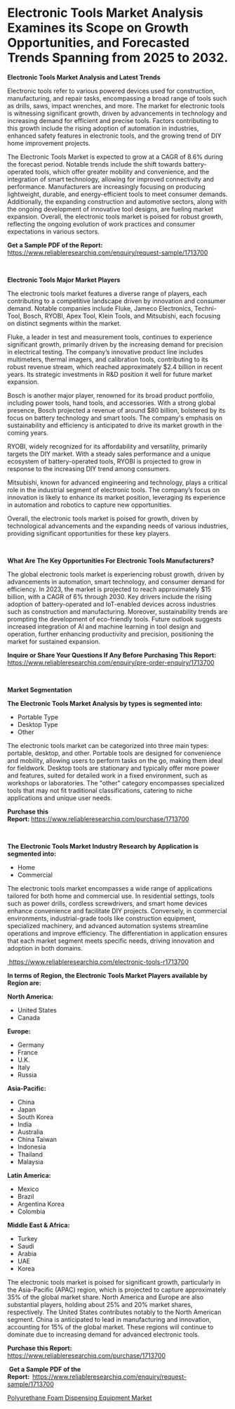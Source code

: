 <p><h1>Electronic Tools Market Analysis Examines its Scope on Growth Opportunities, and Forecasted Trends Spanning from 2025 to 2032.</h1></p><p><strong>Electronic Tools Market Analysis and Latest Trends</strong></p>
<p><p>Electronic tools refer to various powered devices used for construction, manufacturing, and repair tasks, encompassing a broad range of tools such as drills, saws, impact wrenches, and more. The market for electronic tools is witnessing significant growth, driven by advancements in technology and increasing demand for efficient and precise tools. Factors contributing to this growth include the rising adoption of automation in industries, enhanced safety features in electronic tools, and the growing trend of DIY home improvement projects.</p><p>The Electronic Tools Market is expected to grow at a CAGR of 8.6% during the forecast period. Notable trends include the shift towards battery-operated tools, which offer greater mobility and convenience, and the integration of smart technology, allowing for improved connectivity and performance. Manufacturers are increasingly focusing on producing lightweight, durable, and energy-efficient tools to meet consumer demands. Additionally, the expanding construction and automotive sectors, along with the ongoing development of innovative tool designs, are fueling market expansion. Overall, the electronic tools market is poised for robust growth, reflecting the ongoing evolution of work practices and consumer expectations in various sectors.</p></p>
<p><strong>Get a Sample PDF of the Report:&nbsp;</strong> <a href="https://www.reliableresearchiq.com/enquiry/request-sample/1713700?utm_campaign=3200&utm_medium=2&utm_source=Github&utm_content=ia&utm_term=28032025&utm_id=electronic-tools">https://www.reliableresearchiq.com/enquiry/request-sample/1713700</a></p>
<p>&nbsp;</p>
<p><strong>Electronic Tools Major Market Players</strong></p>
<p><p>The electronic tools market features a diverse range of players, each contributing to a competitive landscape driven by innovation and consumer demand. Notable companies include Fluke, Jameco Electronics, Techni-Tool, Bosch, RYOBI, Apex Tool, Klein Tools, and Mitsubishi, each focusing on distinct segments within the market.</p><p>Fluke, a leader in test and measurement tools, continues to experience significant growth, primarily driven by the increasing demand for precision in electrical testing. The company’s innovative product line includes multimeters, thermal imagers, and calibration tools, contributing to its robust revenue stream, which reached approximately $2.4 billion in recent years. Its strategic investments in R&D position it well for future market expansion.</p><p>Bosch is another major player, renowned for its broad product portfolio, including power tools, hand tools, and accessories. With a strong global presence, Bosch projected a revenue of around $80 billion, bolstered by its focus on battery technology and smart tools. The company's emphasis on sustainability and efficiency is anticipated to drive its market growth in the coming years.</p><p>RYOBI, widely recognized for its affordability and versatility, primarily targets the DIY market. With a steady sales performance and a unique ecosystem of battery-operated tools, RYOBI is projected to grow in response to the increasing DIY trend among consumers.</p><p>Mitsubishi, known for advanced engineering and technology, plays a critical role in the industrial segment of electronic tools. The company’s focus on innovation is likely to enhance its market position, leveraging its experience in automation and robotics to capture new opportunities.</p><p>Overall, the electronic tools market is poised for growth, driven by technological advancements and the expanding needs of various industries, providing significant opportunities for these key players.</p></p>
<p>&nbsp;</p>
<p><strong>What Are The Key Opportunities For Electronic Tools Manufacturers?</strong></p>
<p><p>The global electronic tools market is experiencing robust growth, driven by advancements in automation, smart technology, and consumer demand for efficiency. In 2023, the market is projected to reach approximately $15 billion, with a CAGR of 6% through 2030. Key drivers include the rising adoption of battery-operated and IoT-enabled devices across industries such as construction and manufacturing. Moreover, sustainability trends are prompting the development of eco-friendly tools. Future outlook suggests increased integration of AI and machine learning in tool design and operation, further enhancing productivity and precision, positioning the market for sustained expansion.</p></p>
<p><strong>Inquire or Share Your Questions If Any Before Purchasing This Report:</strong> <a href="https://www.reliableresearchiq.com/enquiry/pre-order-enquiry/1713700?utm_campaign=3200&utm_medium=2&utm_source=Github&utm_content=ia&utm_term=28032025&utm_id=electronic-tools">https://www.reliableresearchiq.com/enquiry/pre-order-enquiry/1713700</a></p>
<p>&nbsp;</p>
<p><strong>Market Segmentation</strong></p>
<p><strong>The Electronic Tools Market Analysis by types is segmented into:</strong></p>
<p><ul><li>Portable Type</li><li>Desktop Type</li><li>Other</li></ul></p>
<p><p>The electronic tools market can be categorized into three main types: portable, desktop, and other. Portable tools are designed for convenience and mobility, allowing users to perform tasks on the go, making them ideal for fieldwork. Desktop tools are stationary and typically offer more power and features, suited for detailed work in a fixed environment, such as workshops or laboratories. The "other" category encompasses specialized tools that may not fit traditional classifications, catering to niche applications and unique user needs.</p></p>
<p><strong>Purchase this Report:&nbsp;</strong><a href="https://www.reliableresearchiq.com/purchase/1713700?utm_campaign=3200&utm_medium=2&utm_source=Github&utm_content=ia&utm_term=28032025&utm_id=electronic-tools">https://www.reliableresearchiq.com/purchase/1713700</a></p>
<p>&nbsp;</p>
<p><strong>The Electronic Tools Market Industry Research by Application is segmented into:</strong></p>
<p><ul><li>Home</li><li>Commercial</li></ul></p>
<p><p>The electronic tools market encompasses a wide range of applications tailored for both home and commercial use. In residential settings, tools such as power drills, cordless screwdrivers, and smart home devices enhance convenience and facilitate DIY projects. Conversely, in commercial environments, industrial-grade tools like construction equipment, specialized machinery, and advanced automation systems streamline operations and improve efficiency. The differentiation in application ensures that each market segment meets specific needs, driving innovation and adoption in both domains.</p></p>
<p><a href="https://www.reliableresearchiq.com/electronic-tools-r1713700?utm_campaign=3200&utm_medium=2&utm_source=Github&utm_content=ia&utm_term=28032025&utm_id=electronic-tools">&nbsp;https://www.reliableresearchiq.com/electronic-tools-r1713700</a></p>
<p><strong>In terms of Region, the Electronic Tools Market Players available by Region are:</strong></p>
<p>
    <p> <strong> North America: </strong>
        <ul>
            <li>United States</li>
            <li>Canada</li>
        </ul>
        </p> 
    <p> <strong> Europe: </strong>
        <ul>
            <li>Germany</li>
            <li>France</li>
            <li>U.K.</li>
            <li>Italy</li>
            <li>Russia</li>
        </ul>
        </p> 
    <p> <strong> Asia-Pacific: </strong>
        <ul>
            <li>China</li>
            <li>Japan</li>
            <li>South Korea</li>
            <li>India</li>
            <li>Australia</li>
            <li>China Taiwan</li>
            <li>Indonesia</li>
            <li>Thailand</li>
            <li>Malaysia</li>
        </ul>
        </p> 
    <p> <strong> Latin America: </strong>
        <ul>
            <li>Mexico</li>
            <li>Brazil</li>
            <li>Argentina Korea</li>
            <li>Colombia</li>
        </ul>
        </p> 
    <p> <strong> Middle East & Africa: </strong>
        <ul>
            <li>Turkey</li>
            <li>Saudi</li>
            <li>Arabia</li>
            <li>UAE</li>
            <li>Korea</li>
        </ul>
    </p>
    </p>
<p><p>The electronic tools market is poised for significant growth, particularly in the Asia-Pacific (APAC) region, which is projected to capture approximately 35% of the global market share. North America and Europe are also substantial players, holding about 25% and 20% market shares, respectively. The United States contributes notably to the North American segment. China is anticipated to lead in manufacturing and innovation, accounting for 15% of the global market. These regions will continue to dominate due to increasing demand for advanced electronic tools.</p></p>
<p><strong>Purchase this Report: </strong><a href="https://www.reliableresearchiq.com/purchase/1713700?utm_campaign=3200&utm_medium=2&utm_source=Github&utm_content=ia&utm_term=28032025&utm_id=electronic-tools">https://www.reliableresearchiq.com/purchase/1713700</a></p>
<p>&nbsp;<strong>Get a Sample PDF of the Report:&nbsp;&nbsp;</strong><a href="https://www.reliableresearchiq.com/enquiry/request-sample/1713700?utm_campaign=3200&utm_medium=2&utm_source=Github&utm_content=ia&utm_term=28032025&utm_id=electronic-tools">https://www.reliableresearchiq.com/enquiry/request-sample/1713700</a></p>
<p><strong></strong></p>
<p><p><a href="https://github.com/stickkinkel/Market-Research-Report-List-1/blob/main/polyurethane-foam-dispensing-equipment-market.md?utm_campaign=3200&utm_medium=2&utm_source=Github&utm_content=ia&utm_term=28032025&utm_id=electronic-tools">Polyurethane Foam Dispensing Equipment Market</a></p></p>